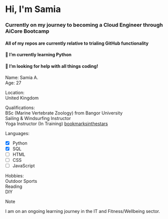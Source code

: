 # Hi, I'm Samia

### Currently on my journey to becoming a Cloud Engineer through AiCore Bootcamp
#### All of my repos are currently relative to trialing GitHub functionality
#### 🌱 I’m currently learning Python
#### 🤔 I’m looking for help with all things coding!

Name: Samia A.   
Age: 27   

Location:    
United Kingdom   

Qualifications:    
BSc (Marine Vertebrate Zoology) from Bangor University   
Sailing & Windsurfing Instructor   
Yoga Instructor (In Training) [bookmarksinthestars](https://www.instagram.com/samiaonearth/)   

Languages:
- [x] Python
- [x] SQL 
- [ ] HTML
- [ ] CSS
- [ ] JavaScript

Hobbies:   
Outdoor Sports   
Reading   
DIY   

> [!NOTE]
> I am on an ongoing learning journey in the IT and Fitness/Wellbeing sector.


<!--
**S-a-a-h/S-a-a-h** is a ✨ _special_ ✨ repository because its `README.md` (this file) appears on your GitHub profile.

Here are some ideas to get you started:

- 🔭 I’m currently working on ...
- 🌱 I’m currently learning ...
- 👯 I’m looking to collaborate on ...
- 🤔 I’m looking for help with ...
- 💬 Ask me about ...
- 📫 How to reach me: ...
- 😄 Pronouns: ...
- ⚡ Fun fact: ...
-->
